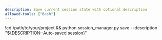 ```yaml
---
description: Save current session state with optional description
allowed-tools: ["Bash"]
---
```


!cd /path/to/your/project && python session_manager.py save --description "${DESCRIPTION:-Auto-saved session}"